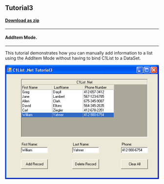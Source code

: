 ## Tutorial3
#### [Download as zip](https://grapecity.github.io/DownGit/#/home?url=https://github.com/GrapeCity/ComponentOne-WinForms-Samples/tree/master/NetFramework\List\CS\Tutorials\Tutorial3)
____
#### AddItem Mode.
____
This tutorial demonstrates how you can manually add information to a list using the AddItem Mode without having to bind C1List to a DataSet.

![screenshot](screenshot.png)
